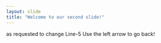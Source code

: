 ```yaml
---
layout: slide
title: "Welcome to our second slide!"
---
```

as requested to change Line-5
Use the left arrow to go back!
